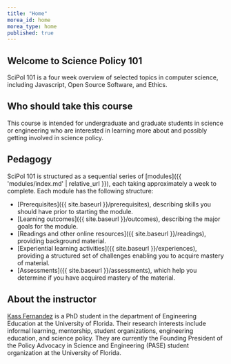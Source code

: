 ```yaml
---
title: "Home"
morea_id: home
morea_type: home
published: true
---
```


## Welcome to Science Policy 101

SciPol 101 is a four week overview of selected topics in computer science, including Javascript, Open Source Software, and Ethics.

## Who should take this course

This course is intended for undergraduate and graduate students in science or engineering who are interested in learning more about and possibly getting involved in science policy.

## Pedagogy

SciPol 101 is structured as a sequential series of [modules]({{ 'modules/index.md' | relative_url }}), each taking approximately a week to complete. Each module has the following structure:

  * [Prerequisites]({{ site.baseurl }}/prerequisites), describing skills you should have prior to starting the module.
  * [Learning outcomes]({{ site.baseurl }}/outcomes), describing the major goals for the module.
  * [Readings and other online resources]({{ site.baseurl }}/readings), providing background material.
  * [Experiential learning activities]({{ site.baseurl }}/experiences), providing a structured set of challenges enabling you to acquire mastery of material.
  * [Assessments]({{ site.baseurl }}/assessments), which help you determine if you have acquired mastery of the material.

## About the instructor

[Kass Fernandez](https://KassSTEM.github.io) is a PhD student in the department of Engineering Education at the University of Florida. Their research interests include informal learning, mentorship, student organizations, engineering education, and science policy. They are currently the Founding President of the Policy Advocacy in Science and Engineering (PASE) student organization at the University of Florida.

